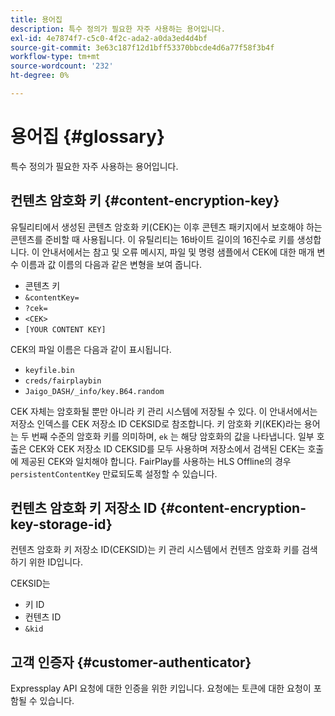 ```yaml
---
title: 용어집
description: 특수 정의가 필요한 자주 사용하는 용어입니다.
exl-id: 4e7874f7-c5c0-4f2c-ada2-a0da3ed4d4bf
source-git-commit: 3e63c187f12d1bff53370bbcde4d6a77f58f3b4f
workflow-type: tm+mt
source-wordcount: '232'
ht-degree: 0%

---
```


# 용어집 {#glossary}

특수 정의가 필요한 자주 사용하는 용어입니다.

## 컨텐츠 암호화 키 {#content-encryption-key}

유틸리티에서 생성된 콘텐츠 암호화 키(CEK)는 이후 콘텐츠 패키지에서 보호해야 하는 콘텐츠를 준비할 때 사용됩니다.
이 유틸리티는 16바이트 길이의 16진수로 키를 생성합니다.
이 안내서에서는 참고 및 오류 메시지, 파일 및 명령 샘플에서 CEK에 대한 매개 변수 이름과 값 이름의 다음과 같은 변형을 보여 줍니다.

* 콘텐츠 키
* `&contentKey=`
* `?cek=`
* `<CEK>`
* `[YOUR CONTENT KEY]`

CEK의 파일 이름은 다음과 같이 표시됩니다.

* `keyfile.bin`
* `creds/fairplaybin`
* `Jaigo_DASH/_info/key.B64.random`

CEK 자체는 암호화될 뿐만 아니라 키 관리 시스템에 저장될 수 있다. 이 안내서에서는 저장소 인덱스를 CEK 저장소 ID CEKSID로 참조합니다. 키 암호화 키(KEK)라는 용어는 두 번째 수준의 암호화 키를 의미하며, `ek` 는 해당 암호화의 값을 나타냅니다.
일부 호출은 CEK와 CEK 저장소 ID CEKSID를 모두 사용하며 저장소에서 검색된 CEK는 호출에 제공된 CEK와 일치해야 합니다.
FairPlay를 사용하는 HLS Offline의 경우 `persistentContentKey` 만료되도록 설정할 수 있습니다.

## 컨텐츠 암호화 키 저장소 ID {#content-encryption-key-storage-id}

컨텐츠 암호화 키 저장소 ID(CEKSID)는 키 관리 시스템에서 컨텐츠 암호화 키를 검색하기 위한 ID입니다.

CEKSID는
* 키 ID
* 컨텐츠 ID
* `&kid`

## 고객 인증자 {#customer-authenticator}

Expressplay API 요청에 대한 인증을 위한 키입니다. 요청에는 토큰에 대한 요청이 포함될 수 있습니다.

